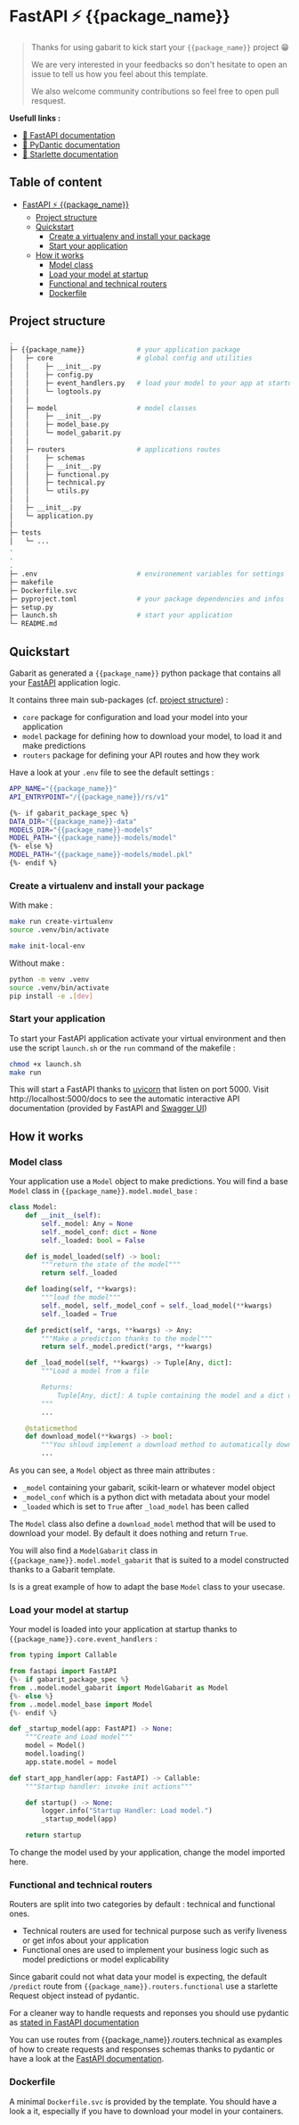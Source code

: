 # FastAPI ⚡ {{package_name}}

> Thanks for using gabarit to kick start your `{{package_name}}` project 😁
>
> We are very interested in your feedbacks so don't hesitate to open an issue to tell us
> how you feel about this template.
>
> We also welcome community contributions so feel free to open pull resquest.

**Usefull links :**
- [📗 FastAPI documentation](https://fastapi.tiangolo.com/)
- [📕 PyDantic documentation](https://pydantic-docs.helpmanual.io/)
- [📘 Starlette documentation](https://www.starlette.io/)

## Table of content <!-- omit from toc -->
- [FastAPI ⚡ {{package\_name}}](#fastapi--package_name)
  - [Project structure](#project-structure)
  - [Quickstart](#quickstart)
    - [Create a virtualenv and install your package](#create-a-virtualenv-and-install-your-package)
    - [Start your application](#start-your-application)
  - [How it works](#how-it-works)
    - [Model class](#model-class)
    - [Load your model at startup](#load-your-model-at-startup)
    - [Functional and technical routers](#functional-and-technical-routers)
    - [Dockerfile](#dockerfile)


## Project structure

```bash
.
├─ {{package_name}}             # your application package
│   ├─ core                     # global config and utilities
│   │    ├─ __init__.py
│   │    ├─ config.py
│   │    ├─ event_handlers.py   # load your model to your app at startup
│   │    └─ logtools.py
│   │
│   ├─ model                    # model classes
│   │    ├─ __init__.py
│   │    ├─ model_base.py
│   │    └─ model_gabarit.py
│   │
│   ├─ routers                  # applications routes
│   │    ├─ schemas
│   │    ├─ __init__.py
│   │    ├─ functional.py
│   │    ├─ technical.py
│   │    └─ utils.py
│   │
│   ├─ __init__.py
│   └─ application.py
│
├─ tests
│   └─ ...
.
.
.
├─ .env                         # environement variables for settings
├─ makefile
├─ Dockerfile.svc
├─ pyproject.toml               # your package dependencies and infos
├─ setup.py
├─ launch.sh                    # start your application
└─ README.md
```


## Quickstart

Gabarit as generated a `{{package_name}}` python package that contains all your
[FastAPI](https://fastapi.tiangolo.com/) application logic.

It contains three main sub-packages (cf. [project structure](#project-structure)) :
- `core` package for configuration and load your model into your application
- `model` package for defining how to download your model, to load it and make predictions
- `routers` package for defining your API routes and how they work

Have a look at your `.env` file to see the default settings :
```bash
APP_NAME="{{package_name}}"
API_ENTRYPOINT="/{{package_name}}/rs/v1"

{%- if gabarit_package_spec %}
DATA_DIR="{{package_name}}-data"
MODELS_DIR="{{package_name}}-models"
MODEL_PATH="{{package_name}}-models/model"
{%- else %}
MODEL_PATH="{{package_name}}-models/model.pkl"
{%- endif %}
```

### Create a virtualenv and install your package

With make :
```bash
make run create-virtualenv
source .venv/bin/activate

make init-local-env
```

Without make :
```bash
python -m venv .venv
source .venv/bin/activate
pip install -e .[dev]
```

### Start your application

To start your FastAPI application activate your virtual environment and then use the
script `launch.sh` or the `run` command of the makefile :

```bash
chmod +x launch.sh
make run
```

This will start a FastAPI thanks to [uvicorn](https://www.uvicorn.org/) that listen
on port 5000. Visit http://localhost:5000/docs to see the automatic interactive API
documentation (provided by FastAPI and [Swagger UI](https://github.com/swagger-api/swagger-ui))

## How it works

### Model class

Your application use a `Model` object to make predictions. You will find a base `Model` class
in `{{package_name}}.model.model_base` :

```python
class Model:
    def __init__(self):
        self._model: Any = None
        self._model_conf: dict = None
        self._loaded: bool = False

    def is_model_loaded(self) -> bool:
        """return the state of the model"""
        return self._loaded

    def loading(self, **kwargs):
        """load the model"""
        self._model, self._model_conf = self._load_model(**kwargs)
        self._loaded = True

    def predict(self, *args, **kwargs) -> Any:
        """Make a prediction thanks to the model"""
        return self._model.predict(*args, **kwargs)

    def _load_model(self, **kwargs) -> Tuple[Any, dict]:
        """Load a model from a file

        Returns:
            Tuple[Any, dict]: A tuple containing the model and a dict of metadata about it.
        """
        ...

    @staticmethod
    def download_model(**kwargs) -> bool:
        """You shloud implement a download method to automatically download your model"""
        ...
```

As you can see, a `Model` object as three main attributes :
- `_model` containing your gabarit, scikit-learn or whatever model object
- `_model_conf` which is a python dict with metadata about your model
- `_loaded` which is set to `True` after `_load_model` has been called

The `Model` class also define a `download_model` method that will be used to download
your model. By default it does nothing and return `True`.

You will also find a `ModelGabarit` class in `{{package_name}}.model.model_gabarit` that
is suited to a model constructed thanks to a Gabarit template.

Is is a great example of how to adapt the base `Model` class to your usecase.

### Load your model at startup

Your model is loaded into your application at startup thanks to
`{{package_name}}.core.event_handlers` :

```python
from typing import Callable

from fastapi import FastAPI
{%- if gabarit_package_spec %}
from ..model.model_gabarit import ModelGabarit as Model
{%- else %}
from ..model.model_base import Model
{%- endif %}

def _startup_model(app: FastAPI) -> None:
    """Create and Load model"""
    model = Model()
    model.loading()
    app.state.model = model

def start_app_handler(app: FastAPI) -> Callable:
    """Startup handler: invoke init actions"""

    def startup() -> None:
        logger.info("Startup Handler: Load model.")
        _startup_model(app)

    return startup
```

To change the model used by your application, change the model imported here.

### Functional and technical routers

Routers are split into two categories by default : technical and functional ones.

- Technical routers are used for technical purpose such as verify liveness or get
  infos about your application
- Functional ones are used to implement your business logic such as model predictions
  or model explicability

Since gabarit could not what data your model is expecting, the default `/predict` route
from `{{package_name}}.routers.functional` use a starlette Request object
instead of pydantic.

For a cleaner way to handle requests and reponses you should use pydantic as
[stated in FastAPI documentation](https://fastapi.tiangolo.com/tutorial/body/#create-your-data-model)

You can use routes from {{package_name}}.routers.technical as examples of how to create
requests and responses schemas thanks to pydantic or have a look at the
[FastAPI documentation](https://fastapi.tiangolo.com/tutorial/response-model/).

### Dockerfile

A minimal `Dockerfile.svc` is provided by the template. You should have a look a it, especially
if you have to download your model in your containers.

<!--
The "omit from toc" comments are here for the Markdown All in One VSCode extension :
it permits to remove a title from the auto table of content

See https://marketplace.visualstudio.com/items?itemName=yzhang.markdown-all-in-one
-->
